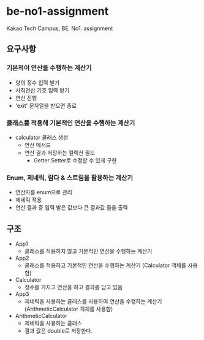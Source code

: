# be-no1-assignment
Kakao Tech Campus, BE, No1. assignment

## 요구사항
### 기본적이 연산을 수행하는 계산기
* 양의 정수 입력 받기
* 사칙연산 기호 입력 받기
* 연산 진행
* 'exit' 문자열을 받으면 종료
### 클래스를 적용해 기본적인 연산을 수행하는 계산기
* calculator 클래스 생성
    * 연산 메서드
    * 연산 결과 저장하는 컬렉션 필드
      * Getter Setter로 수정할 수 있게 구현
### Enum, 제네릭, 람다 & 스트림을 활용하는 계산기
* 연산자를 enum으로 관리
* 제네릭 적용
* 연산 결과 중 입력 받은 값보다 큰 결과값 들을 출력

## 구조
* App1
  * 클래스를 적용하지 않고 기본적인 연산을 수행하는 계산기
* App2
  * 클래스를 적용하고 기본적인 연산을 수행하는 계산기 (Calculator 객체를 사용함)
* Calculator
  * 정수를 가지고 연산을 하고 결과를 담고 있음
* App3
  * 제네릭을 사용하는 클래스를 사용하여 연산을 수행하는 계산기 (ArithmeticCalculator 객체를 사용함)
* ArithmeticCalculator
  * 제네릭을 사용하는 클래스
  * 결과 값은 double로 저장한다.